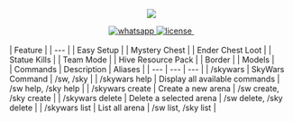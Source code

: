 <p align="center">
<img src="https://i.imgur.com/6PrTPrD.png">
<div align="center">
<a href="#">
    <img title="whatsapp" src="https://img.shields.io/badge/chat-on%20whatsapp-95eb34.svg">
    </a>
<a href="#">
    <img title="license" src="https://img.shields.io/badge/license-Apache%20License%202.0-yellowgreen.svg">
    </a>
<a href="https://github.com/NamkiFx/SkyWars-HIVE">
    <img title="" src="https://img.shields.io/badge/github-%20SkyWars%20Hive-349feb.svg">
    </a>
</div>
<br>
| Feature |
| --- |
| Easy Setup |
| Mystery Chest |
| Ender Chest Loot |
| Statue Kills |
| Team Mode |
| Hive Resource Pack |
| Border |
| Models |
<br>
| Commands | Description | Aliases |
| --- | --- | --- |
| /skywars | SkyWars Command | /sw, /sky |
| /skywars help | Display all available commands | /sw help, /sky help |
| /skywars create | Create a new arena | /sw create, /sky create |
| /skywars delete | Delete a selected arena | /sw delete, /sky delete |
| /skywars list | List all arena | /sw list, /sky list |
<br>
